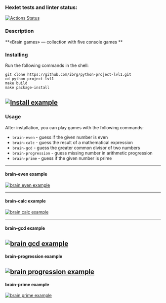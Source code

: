 ### Hexlet tests and linter status:
[![Actions Status](https://github.com/ibrg/python-project-lvl1/workflows/hexlet-check/badge.svg)](https://github.com/ibrg/python-project-lvl1/actions)


### Description
**«Brain games» — collection with five console games **

### Installing
Run the following commands in the shell:
```commandline
git clone https://github.com/ibrg/python-project-lvl1.git
cd python-project-lvl1
make build
make package-install
``` 
[![Install example](https://asciinema.org/a/BWRBdn4szH2ZfjMNaRDrgLxZ2.svg)](https://asciinema.org/a/BWRBdn4szH2ZfjMNaRDrgLxZ2?t=1:20)
---
### Usage

After installation, you can play games with the following commands:
- `brain-even` - guess if the given number is even
- `brain-calc` - guess the result of a mathematical expression
- `brain-gcd` - guess the greater common divisor of two numbers
- `brain-progression` - guess missing number in arithmetic progression
- `brain-prime` - guess if the given number is prime

---
#### brain-even example
[![brain even example](https://asciinema.org/a/Tre3Urj5FYADNFJklk85so8t6.svg)](https://asciinema.org/a/Tre3Urj5FYADNFJklk85so8t6)

---
#### brain-calc example
[![brain calc example](https://asciinema.org/a/FmOzWDxswhIW4PthxVBgAf26E.svg)](https://asciinema.org/a/FmOzWDxswhIW4PthxVBgAf26E)

---
#### brain-gcd example
[![brain gcd example](https://asciinema.org/a/S13F85yQYcubH38H65Whe0hb1.svg)](https://asciinema.org/a/S13F85yQYcubH38H65Whe0hb1)
---
#### brain-progression example
[![brain progression example](https://asciinema.org/a/alP7aRd1YwQU5sCF6weaI3NvD.svg)](https://asciinema.org/a/alP7aRd1YwQU5sCF6weaI3NvD)
---
#### brain-prime example
[![brain prime example](https://asciinema.org/a/WlEkyNiU3W9x3gW21LTiJZUXP.svg)](https://asciinema.org/a/WlEkyNiU3W9x3gW21LTiJZUXP)